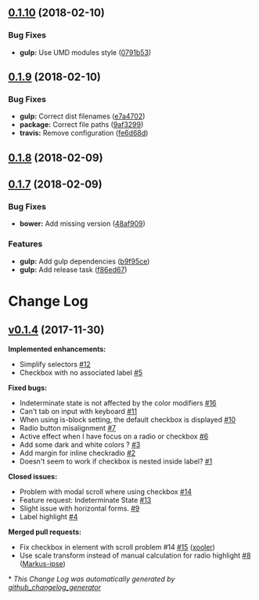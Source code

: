 <a name="0.1.10"></a>
## [0.1.10](https://github.com/Wikiki/bulma-checkradio/compare/0.1.9...0.1.10) (2018-02-10)


### Bug Fixes

* **gulp:** Use UMD modules style ([0791b53](https://github.com/Wikiki/bulma-checkradio/commit/0791b53))



<a name="0.1.9"></a>
## [0.1.9](https://github.com/Wikiki/bulma-checkradio/compare/0.1.8...0.1.9) (2018-02-10)


### Bug Fixes

* **gulp:** Correct dist filenames ([e7a4702](https://github.com/Wikiki/bulma-checkradio/commit/e7a4702))
* **package:** Correct file paths ([9af3299](https://github.com/Wikiki/bulma-checkradio/commit/9af3299))
* **travis:** Remove configuration ([fe6d68d](https://github.com/Wikiki/bulma-checkradio/commit/fe6d68d))



<a name="0.1.8"></a>
## [0.1.8](https://github.com/Wikiki/bulma-checkradio/compare/0.1.7...0.1.8) (2018-02-09)



<a name="0.1.7"></a>
## [0.1.7](https://github.com/Wikiki/bulma-checkradio/compare/v0.1.4...v0.1.7) (2018-02-09)


### Bug Fixes

* **bower:** Add missing version ([48af909](https://github.com/Wikiki/bulma-checkradio/commit/48af909))


### Features

* **gulp:** Add gulp dependencies ([b9f95ce](https://github.com/Wikiki/bulma-checkradio/commit/b9f95ce))
* **gulp:** Add release task ([f86ed67](https://github.com/Wikiki/bulma-checkradio/commit/f86ed67))



# Change Log

## [v0.1.4](https://github.com/wikiki/bulma-checkradio/tree/v0.1.4) (2017-11-30)
**Implemented enhancements:**

- Simplify selectors [\#12](https://github.com/Wikiki/bulma-checkradio/issues/12)
- Checkbox with no associated label [\#5](https://github.com/Wikiki/bulma-checkradio/issues/5)

**Fixed bugs:**

- Indeterminate state is not affected by the color modifiers [\#16](https://github.com/Wikiki/bulma-checkradio/issues/16)
- Can't tab on input with keyboard [\#11](https://github.com/Wikiki/bulma-checkradio/issues/11)
- When using is-block setting, the default checkbox is displayed [\#10](https://github.com/Wikiki/bulma-checkradio/issues/10)
- Radio button misalignment [\#7](https://github.com/Wikiki/bulma-checkradio/issues/7)
- Active effect when I have focus on a radio or checkbox [\#6](https://github.com/Wikiki/bulma-checkradio/issues/6)
- Add some dark and white colors ? [\#3](https://github.com/Wikiki/bulma-checkradio/issues/3)
- Add margin for inline checkradio [\#2](https://github.com/Wikiki/bulma-checkradio/issues/2)
- Doesn't seem to work if checkbox is nested inside label? [\#1](https://github.com/Wikiki/bulma-checkradio/issues/1)

**Closed issues:**

- Problem with modal scroll where using checkbox [\#14](https://github.com/Wikiki/bulma-checkradio/issues/14)
- Feature request: Indeterminate State [\#13](https://github.com/Wikiki/bulma-checkradio/issues/13)
- Slight issue with horizontal forms. [\#9](https://github.com/Wikiki/bulma-checkradio/issues/9)
- Label highlight [\#4](https://github.com/Wikiki/bulma-checkradio/issues/4)

**Merged pull requests:**

- Fix checkbox in element with scroll problem \#14 [\#15](https://github.com/Wikiki/bulma-checkradio/pull/15) ([xooler](https://github.com/xooler))
- Use scale transform instead of manual calculation for radio highlight [\#8](https://github.com/Wikiki/bulma-checkradio/pull/8) ([Markus-ipse](https://github.com/Markus-ipse))



\* *This Change Log was automatically generated by [github_changelog_generator](https://github.com/skywinder/Github-Changelog-Generator)*